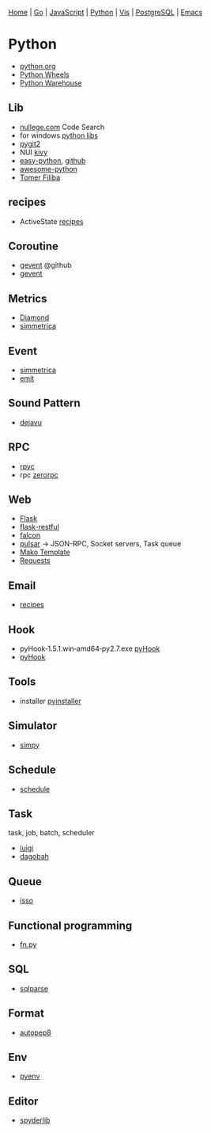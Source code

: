   [Home](https://github.com/mabotech/mabotree/blob/master/README.md)
| [Go](https://github.com/mabotech/mabotree/blob/master/go.md)
| [JavaScript](https://github.com/mabotech/mabotree/blob/master/js.md)
| [Python](https://github.com/mabotech/mabotree/blob/master/python.md)
| [Vis](https://github.com/mabotech/mabotree/blob/master/vis.md)
| [PostgreSQL](https://github.com/mabotech/mabotree/blob/master/pg.md)
| [Emacs](https://github.com/mabotech/mabotree/blob/master/emacs_sc.md)


# Python

- [python.org](https://www.python.org/)
- [Python Wheels](http://pythonwheels.com/)
- [Python Warehouse](https://warehouse.python.org/)

## Lib

- [nullege.com](http://nullege.com/) Code Search
- for windows [python libs](http://www.lfd.uci.edu/~gohlke/pythonlibs/)
- [pygit2](https://github.com/libgit2/pygit2)
- NUI [kivy](http://kivy.org/)
- [easy-python](http://easy-python.readthedocs.org/en/latest/libraries.html), [github](https://github.com/fengsp/easy-python)
- [awesome-python](https://github.com/vinta/awesome-python)
- [Tomer Filiba](http://tomerfiliba.com/projects)

## recipes

- ActiveState [recipes](http://code.activestate.com/recipes/langs/python/)

## Coroutine

- [gevent](https://github.com/surfly/gevent) @github
- [gevent](http://gevent.org/)

## Metrics

- [Diamond](https://github.com/BrightcoveOS/Diamond)
- [simmetrica](https://github.com/o/simmetrica)


## Event

- [simmetrica](https://github.com/o/simmetrica)
- [emit](https://github.com/BrianHicks/emit)


## Sound Pattern

- [dejavu](https://github.com/worldveil/dejavu)

## RPC

- [rpyc](https://github.com/tomerfiliba/rpyc)
- rpc [zerorpc](http://zerorpc.dotcloud.com/)

## Web
- [Flask](http://flask.pocoo.org/)
- [flask-restful](https://github.com/flask-restful/flask-restful)
- [falcon](https://github.com/racker/falcon)
- [pulsar](https://github.com/quantmind/pulsar) -> JSON-RPC, Socket servers, Task queue
- [Mako Template](http://www.makotemplates.org/)
- [Requests](https://github.com/kennethreitz/requests)

## Email

- [recipes](http://code.activestate.com/recipes/473810/)

## Hook
- pyHook‑1.5.1.win‑amd64‑py2.7.exe [pyHook](http://www.lfd.uci.edu/~gohlke/pythonlibs/) 
- [pyHook](pyhook.wiki.sourceforge.net/) 

## Tools
- installer [pyinstaller](http://www.pyinstaller.org/)

## Simulator

- [simpy](https://simpy.readthedocs.org/en/latest/)


## Schedule

- [schedule](https://github.com/dbader/schedule)

## Task

task, job, batch, scheduler

- [luigi](https://github.com/spotify/luigi)
- [dagobah](https://github.com/thieman/dagobah)

## Queue

- [isso](https://github.com/posativ/isso)

## Functional programming 

- [fn.py](https://github.com/kachayev/fn.py)

## SQL

- [sqlparse](https://github.com/andialbrecht/sqlparse/)

## Format

- [autopep8](https://github.com/hhatto/autopep8)

## Env

- [pyenv](https://github.com/yyuu/pyenv)

## Editor

- [spyderlib](https://code.google.com/p/spyderlib/)